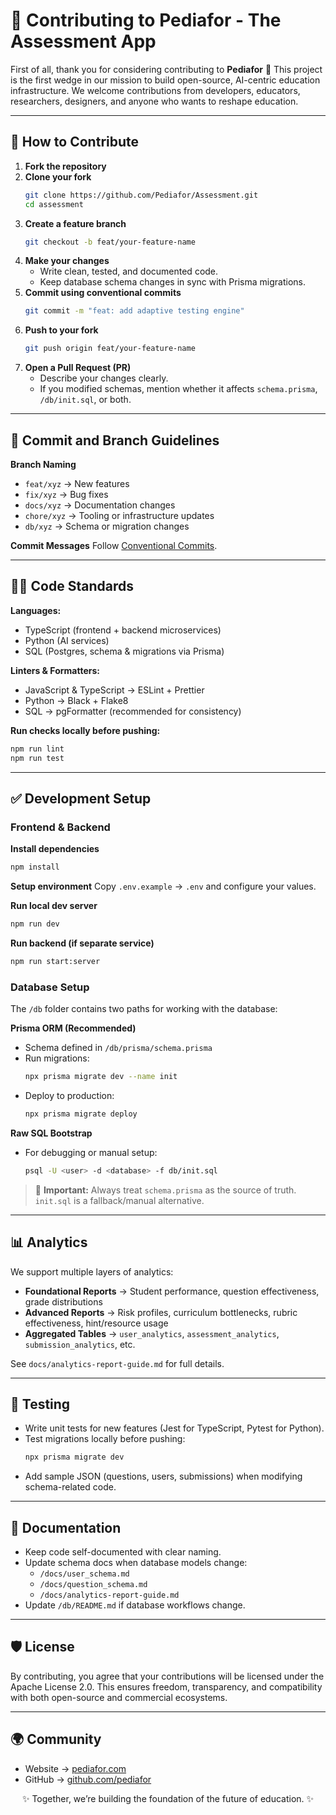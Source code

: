 
# 🤝 Contributing to Pediafor - The Assessment App

First of all, thank you for considering contributing to **Pediafor** 💙
This project is the first wedge in our mission to build open-source, AI-centric education infrastructure.
We welcome contributions from developers, educators, researchers, designers, and anyone who wants to reshape education.

---

## 🧭 How to Contribute

1. **Fork the repository**
2. **Clone your fork**
   ```bash
   git clone https://github.com/Pediafor/Assessment.git
   cd assessment
   ```
3. **Create a feature branch**
   ```bash
   git checkout -b feat/your-feature-name
   ```
4. **Make your changes**
   - Write clean, tested, and documented code.
   - Keep database schema changes in sync with Prisma migrations.
5. **Commit using conventional commits**
   ```bash
   git commit -m "feat: add adaptive testing engine"
   ```
6. **Push to your fork**
   ```bash
   git push origin feat/your-feature-name
   ```
7. **Open a Pull Request (PR)**
   - Describe your changes clearly.
   - If you modified schemas, mention whether it affects `schema.prisma`, `/db/init.sql`, or both.

---

## 🔖 Commit and Branch Guidelines

**Branch Naming**
- `feat/xyz` → New features
- `fix/xyz` → Bug fixes
- `docs/xyz` → Documentation changes
- `chore/xyz` → Tooling or infrastructure updates
- `db/xyz` → Schema or migration changes

**Commit Messages**
Follow [Conventional Commits](https://www.conventionalcommits.org/).

---

## 🧑‍💻 Code Standards

**Languages:**
- TypeScript (frontend + backend microservices)
- Python (AI services)
- SQL (Postgres, schema & migrations via Prisma)

**Linters & Formatters:**
- JavaScript & TypeScript → ESLint + Prettier
- Python → Black + Flake8
- SQL → pgFormatter (recommended for consistency)

**Run checks locally before pushing:**
```bash
npm run lint
npm run test
```

---

## ✅ Development Setup

### Frontend & Backend

**Install dependencies**
```bash
npm install
```

**Setup environment**
Copy `.env.example` → `.env` and configure your values.

**Run local dev server**
```bash
npm run dev
```

**Run backend (if separate service)**
```bash
npm run start:server
```

### Database Setup

The `/db` folder contains two paths for working with the database:

**Prisma ORM (Recommended)**
- Schema defined in `/db/prisma/schema.prisma`
- Run migrations:
  ```bash
  npx prisma migrate dev --name init
  ```
- Deploy to production:
  ```bash
  npx prisma migrate deploy
  ```

**Raw SQL Bootstrap**
- For debugging or manual setup:
  ```bash
  psql -U <user> -d <database> -f db/init.sql
  ```

> 📌 **Important:** Always treat `schema.prisma` as the source of truth. `init.sql` is a fallback/manual alternative.

---

## 📊 Analytics

We support multiple layers of analytics:

- **Foundational Reports** → Student performance, question effectiveness, grade distributions
- **Advanced Reports** → Risk profiles, curriculum bottlenecks, rubric effectiveness, hint/resource usage
- **Aggregated Tables** → `user_analytics`, `assessment_analytics`, `submission_analytics`, etc.

See `docs/analytics-report-guide.md` for full details.

---

## 🧪 Testing

- Write unit tests for new features (Jest for TypeScript, Pytest for Python).
- Test migrations locally before pushing:
  ```bash
  npx prisma migrate dev
  ```
- Add sample JSON (questions, users, submissions) when modifying schema-related code.

---

## 📝 Documentation

- Keep code self-documented with clear naming.
- Update schema docs when database models change:
  - `/docs/user_schema.md`
  - `/docs/question_schema.md`
  - `/docs/analytics-report-guide.md`
- Update `/db/README.md` if database workflows change.

---

## 🛡 License

By contributing, you agree that your contributions will be licensed under the Apache License 2.0.
This ensures freedom, transparency, and compatibility with both open-source and commercial ecosystems.

---

## 🌍 Community

- Website → [pediafor.com](https://pediafor.com)
- GitHub → [github.com/pediafor](https://github.com/pediafor)

<p align="center">✨ Together, we’re building the foundation of the future of education. ✨</p>
